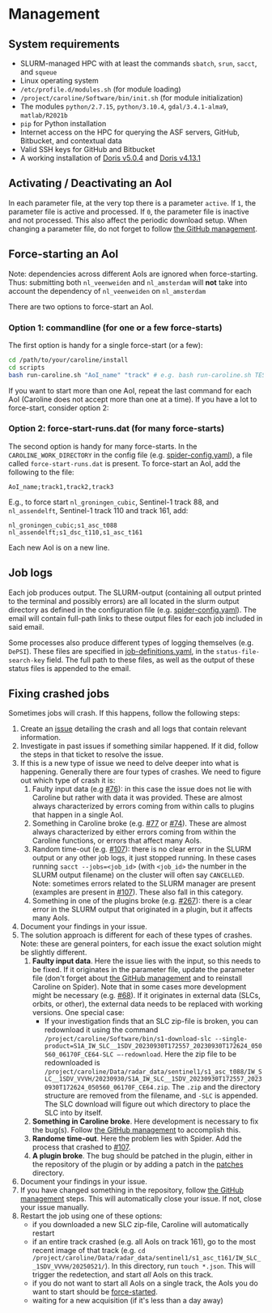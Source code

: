 # Management

## System requirements
- SLURM-managed HPC with at least the commands `sbatch`, `srun`, `sacct`, and `squeue`
- Linux operating system
- `/etc/profile.d/modules.sh` (for module loading)
- `/project/caroline/Software/bin/init.sh` (for module initialization)
- The modules `python/2.7.15`, `python/3.10.4`, `gdal/3.4.1-alma9`, `matlab/R2021b`
- `pip` for Python installation
- Internet access on the HPC for querying the ASF servers, GitHub, Bitbucket, and contextual data
- Valid SSH keys for GitHub and Bitbucket
- A working installation of [Doris v5.0.4](http://doris.tudelft.nl/) and [Doris v4.13.1](http://doris.tudelft.nl/)

## Activating / Deactivating an AoI
In each parameter file, at the very top there is a parameter `active`. If `1`, the parameter file is active and processed. If `0`, the parameter file is inactive and not processed. This also affect the periodic download setup. 
When changing a parameter file, do not forget to follow [the GitHub management](development.md#general-github-management).


## Force-starting an AoI
Note: dependencies across different AoIs are ignored when force-starting. Thus: submitting both `nl_veenweiden` and `nl_amsterdam` will **not** take into account the dependency of `nl_veenweiden` on `nl_amsterdam`

There are two options to force-start an AoI. 

### Option 1: commandline (for one or a few force-starts)
The first option is handy for a single force-start (or a few):
```bash
cd /path/to/your/caroline/install
cd scripts
bash run-caroline.sh "AoI_name" "track" # e.g. bash run-caroline.sh TEST_nl_amsterdam s1_dsc_t037
```

If you want to start more than one AoI, repeat the last command for each AoI (Caroline does not accept more than one at a time). If you have a lot to force-start, consider option 2:

### Option 2: force-start-runs.dat (for many force-starts)
The second option is handy for many force-starts. In the `CAROLINE_WORK_DIRECTORY` in the config file (e.g. [spider-config.yaml](../config/spider-config.yaml)), a file called `force-start-runs.dat` is present.
To force-start an AoI, add the following to the file:
```text
AoI_name;track1,track2,track3
```
E.g., to force start `nl_groningen_cubic`, Sentinel-1 track 88, and `nl_assendelft`, Sentinel-1 track 110 and track 161, add:
```text
nl_groningen_cubic;s1_asc_t088
nl_assendelft;s1_dsc_t110,s1_asc_t161
```
Each new AoI is on a new line. 





## Job logs
Each job produces output. The SLURM-output (containing all output printed to the terminal and possibly errors) are all located in the slurm output directory as defined in the configuration file (e.g. [spider-config.yaml](../config/spider-config.yaml)). 
The email will contain full-path links to these output files for each job included in said email.

Some processes also produce different types of logging themselves (e.g. `DePSI`). These files are specified in [job-definitions.yaml](../config/job-definitions.yaml), in the `status-file-search-key` field. The full path to these files, as well as the output of these status files is appended to the email.

## Fixing crashed jobs
Sometimes jobs will crash. If this happens, follow the following steps:

1. Create an [issue](https://github.com/TUDelftGeodesy/caroline/issues) detailing the crash and all logs that contain relevant information.
2. Investigate in past issues if something similar happened. If it did, follow the steps in that ticket to resolve the issue.
3. If this is a new type of issue we need to delve deeper into what is happening. Generally there are four types of crashes. We need to figure out which type of crash it is: 
   1. Faulty input data (e.g [#76](https://github.com/TUDelftGeodesy/caroline/issues/76)): in this case the issue does not lie with Caroline but rather with data it was provided. These are almost always characterized by errors coming from within calls to plugins that happen in a single AoI.
   2. Something in Caroline broke (e.g. [#77](https://github.com/TUDelftGeodesy/caroline/issues/77) or [#74](https://github.com/TUDelftGeodesy/caroline/issues/74)). These are almost always characterized by either errors coming from within the Caroline functions, or errors that affect many AoIs.
   3. Random time-out (e.g. [#107](https://github.com/TUDelftGeodesy/caroline/issues/107)): there is no clear error in the SLURM output or any other job logs, it just stopped running. In these cases running `sacct --jobs=<job_id>` (with `<job_id>` the number in the SLURM output filename) on the cluster will often say `CANCELLED`. Note: sometimes errors related to the SLURM manager are present (examples are present in [#107](https://github.com/TUDelftGeodesy/caroline/issues/107)). These also fall in this category.
   4. Something in one of the plugins broke (e.g. [#267](https://github.com/TUDelftGeodesy/caroline/issues/267)): there is a clear error in the SLURM output that originated in a plugin, but it affects many AoIs.
4. Document your findings in your issue.
5. The solution approach is different for each of these types of crashes. Note: these are general pointers, for each issue the exact solution might be slightly different.
   1. **Faulty input data**. Here the issue lies with the input, so this needs to be fixed. If it originates in the parameter file, update the parameter file (don't forget about [the GitHub management](development.md#general-github-management) and to reinstall Caroline on Spider). Note that in some cases more development might be necessary (e.g. [#68](https://github.com/TUDelftGeodesy/caroline/issues/68)). If it originates in external data (SLCs, orbits, or other), the external data needs to be replaced with working versions. One special case:
      - If your investigation finds that an SLC zip-file is broken, you can redownload it using the command `/project/caroline/Software/bin/s1-download-slc --single-product=S1A_IW_SLC__1SDV_20230930T172557_20230930T172624_050560_06170F_CE64-SLC –-redownload`. Here the zip file to be redownloaded is `/project/caroline/Data/radar_data/sentinel1/s1_asc_t088/IW_SLC__1SDV_VVVH/20230930/S1A_IW_SLC__1SDV_20230930T172557_20230930T172624_050560_06170F_CE64.zip`. The `.zip` and the directory structure are removed from the filename, and `-SLC` is appended. The SLC download will figure out which directory to place the SLC into by itself. 
   3. **Something in Caroline broke**. Here development is necessary to fix the bug(s). Follow [the GitHub management](development.md#general-github-management) to accomplish this.
   3. **Randome time-out**. Here the problem lies with Spider. Add the process that crashed to [#107](https://github.com/TUDelftGeodesy/caroline/issues/107).
   4. **A plugin broke**. The bug should be patched in the plugin, either in the repository of the plugin or by adding a patch in the [patches](../patches) directory.
6. Document your findings in your issue.
7. If you have changed something in the repository, follow [the GitHub management](development.md#general-github-management) steps. This will automatically close your issue. If not, close your issue manually.
8. Restart the job using one of these options:
   - if you downloaded a new SLC zip-file, Caroline will automatically restart
   - if an entire track crashed (e.g. all AoIs on track 161), go to the most recent image of that track (e.g. `cd /project/caroline/Data/radar_data/sentinel1/s1_asc_t161/IW_SLC__1SDV_VVVH/20250521/`). In this directory, run `touch *.json`. This will trigger the redetection, and start _all_ AoIs on this track. 
   - if you do not want to start all AoIs on a single track, the AoIs you do want to start should be [force-started](#force-starting-an-aoi).
   - waiting for a new acquisition (if it's less than a day away)



